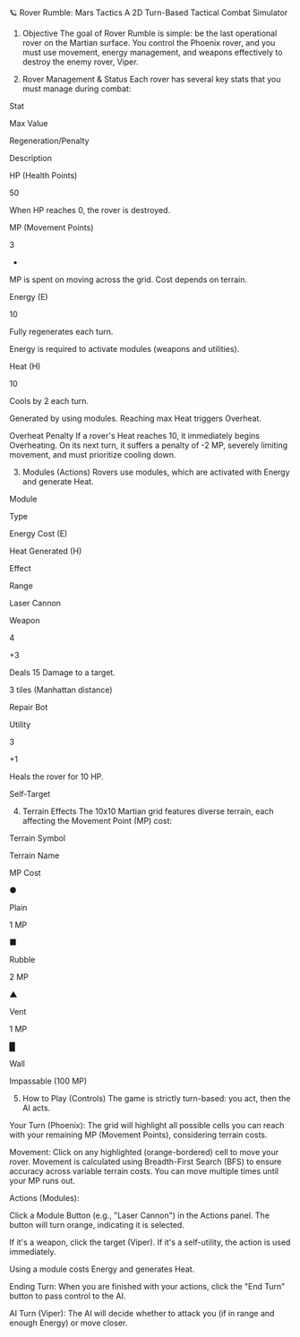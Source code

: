 🪐 Rover Rumble: Mars Tactics
A 2D Turn-Based Tactical Combat Simulator

1. Objective
The goal of Rover Rumble is simple: be the last operational rover on the Martian surface. You control the Phoenix rover, and you must use movement, energy management, and weapons effectively to destroy the enemy rover, Viper.

2. Rover Management & Status
Each rover has several key stats that you must manage during combat:

Stat

Max Value

Regeneration/Penalty

Description

HP (Health Points)

50



When HP reaches 0, the rover is destroyed.

MP (Movement Points)

3

-

MP is spent on moving across the grid. Cost depends on terrain.

Energy (E)

10

Fully regenerates each turn.

Energy is required to activate modules (weapons and utilities).

Heat (H)

10

Cools by 2 each turn.

Generated by using modules. Reaching max Heat triggers Overheat.

Overheat Penalty
If a rover's Heat reaches 10, it immediately begins Overheating. On its next turn, it suffers a penalty of -2 MP, severely limiting movement, and must prioritize cooling down.

3. Modules (Actions)
Rovers use modules, which are activated with Energy and generate Heat.

Module

Type

Energy Cost (E)

Heat Generated (H)

Effect

Range

Laser Cannon

Weapon

4

+3

Deals 15 Damage to a target.

3 tiles (Manhattan distance)

Repair Bot

Utility

3

+1

Heals the rover for 10 HP.

Self-Target

4. Terrain Effects
The 10x10 Martian grid features diverse terrain, each affecting the Movement Point (MP) cost:

Terrain Symbol

Terrain Name

MP Cost

●

Plain

1 MP

■

Rubble

2 MP

▲

Vent

1 MP

█

Wall

Impassable (100 MP)

5. How to Play (Controls)
The game is strictly turn-based: you act, then the AI acts.

Your Turn (Phoenix): The grid will highlight all possible cells you can reach with your remaining MP (Movement Points), considering terrain costs.

Movement: Click on any highlighted (orange-bordered) cell to move your rover. Movement is calculated using Breadth-First Search (BFS) to ensure accuracy across variable terrain costs. You can move multiple times until your MP runs out.

Actions (Modules):

Click a Module Button (e.g., "Laser Cannon") in the Actions panel. The button will turn orange, indicating it is selected.

If it's a weapon, click the target (Viper). If it's a self-utility, the action is used immediately.

Using a module costs Energy and generates Heat.

Ending Turn: When you are finished with your actions, click the "End Turn" button to pass control to the AI.

AI Turn (Viper): The AI will decide whether to attack you (if in range and enough Energy) or move closer.
